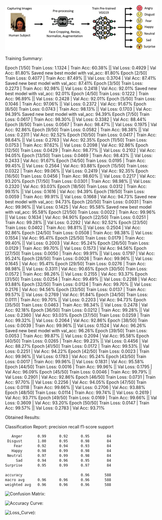 ![Abstract: ](Abstract.png)

Training Summary:

  Epoch [1/50]  Train Loss: 1.1324 | Train Acc: 60.38%  || Val Loss: 0.4929 | Val Acc: 81.80%
  Saved new best model with val_acc: 81.80%
  Epoch [2/50]  Train Loss: 0.4077 | Train Acc: 87.49%  || Val Loss: 0.3704 | Val Acc: 87.41%
  Saved new best model with val_acc: 87.41%
  Epoch [3/50]  Train Loss: 0.2273 | Train Acc: 92.98%  || Val Loss: 0.2418 | Val Acc: 92.01%
  Saved new best model with val_acc: 92.01%
  Epoch [4/50]  Train Loss: 0.1222 | Train Acc: 96.89%  || Val Loss: 0.2428 | Val Acc: 92.01%
  Epoch [5/50]  Train Loss: 0.1046 | Train Acc: 97.06%  || Val Loss: 0.2372 | Val Acc: 91.67%
  Epoch [6/50]  Train Loss: 0.0743 | Train Acc: 98.13%  || Val Loss: 0.1703 | Val Acc: 94.39%
  Saved new best model with val_acc: 94.39%
  Epoch [7/50]  Train Loss: 0.0617 | Train Acc: 98.30%  || Val Loss: 0.3382 | Val Acc: 88.44%
  Epoch [8/50]  Train Loss: 0.0567 | Train Acc: 98.47%  || Val Loss: 0.1975 | Val Acc: 92.86%
  Epoch [9/50]  Train Loss: 0.0582 | Train Acc: 98.38%  || Val Loss: 0.2311 | Val Acc: 92.52%
  Epoch [10/50]  Train Loss: 0.0417 | Train Acc: 98.64%  || Val Loss: 0.2763 | Val Acc: 92.35%
  Epoch [11/50]  Train Loss: 0.0753 | Train Acc: 97.62%  || Val Loss: 0.2098 | Val Acc: 92.86%
  Epoch [12/50]  Train Loss: 0.0429 | Train Acc: 98.77%  || Val Loss: 0.2102 | Val Acc: 94.05%
  Epoch [13/50]  Train Loss: 0.0469 | Train Acc: 98.43%  || Val Loss: 0.2433 | Val Acc: 91.67%
  Epoch [14/50]  Train Loss: 0.0195 | Train Acc: 99.45%  || Val Loss: 0.2564 | Val Acc: 93.88%
  Epoch [15/50]  Train Loss: 0.0322 | Train Acc: 99.06%  || Val Loss: 0.2419 | Val Acc: 92.35%
  Epoch [16/50]  Train Loss: 0.0456 | Train Acc: 98.60%  || Val Loss: 0.2217 | Val Acc: 93.20%
  Epoch [17/50]  Train Loss: 0.0301 | Train Acc: 98.98%  || Val Loss: 0.2320 | Val Acc: 93.03%
  Epoch [18/50]  Train Loss: 0.0312 | Train Acc: 99.15%  || Val Loss: 0.1616 | Val Acc: 94.39%
  Epoch [19/50]  Train Loss: 0.0059 | Train Acc: 99.91%  || Val Loss: 0.1668 | Val Acc: 94.73%
  Saved new best model with val_acc: 94.73%
  Epoch [20/50]  Train Loss: 0.0031 | Train Acc: 99.96%  || Val Loss: 0.1425 | Val Acc: 95.58%
  Saved new best model with val_acc: 95.58%
  Epoch [21/50]  Train Loss: 0.0022 | Train Acc: 99.96%  || Val Loss: 0.1634 | Val Acc: 94.90%
  Epoch [22/50]  Train Loss: 0.0251 | Train Acc: 99.28%  || Val Loss: 0.2292 | Val Acc: 92.52%
  Epoch [23/50]  Train Loss: 0.0402 | Train Acc: 98.81%  || Val Loss: 0.2504 | Val Acc: 92.86%
  Epoch [24/50]  Train Loss: 0.0508 | Train Acc: 98.38%  || Val Loss: 0.1554 | Val Acc: 95.41%
  Epoch [25/50]  Train Loss: 0.0179 | Train Acc: 99.40%  || Val Loss: 0.2003 | Val Acc: 95.24%
  Epoch [26/50]  Train Loss: 0.0129 | Train Acc: 99.70%  || Val Loss: 0.1573 | Val Acc: 94.56%
  Epoch [27/50]  Train Loss: 0.0050 | Train Acc: 99.91%  || Val Loss: 0.1797 | Val Acc: 95.24%
  Epoch [28/50]  Train Loss: 0.0026 | Train Acc: 99.96%  || Val Loss: 0.1645 | Val Acc: 95.41%
  Epoch [29/50]  Train Loss: 0.0276 | Train Acc: 98.98%  || Val Loss: 0.3311 | Val Acc: 90.65%
  Epoch [30/50]  Train Loss: 0.0572 | Train Acc: 98.26%  || Val Loss: 0.2155 | Val Acc: 93.37%
  Epoch [31/50]  Train Loss: 0.0254 | Train Acc: 99.49%  || Val Loss: 0.2288 | Val Acc: 93.88%
  Epoch [32/50]  Train Loss: 0.0124 | Train Acc: 99.70%  || Val Loss: 0.2176 | Val Acc: 94.56%
  Epoch [33/50]  Train Loss: 0.0137 | Train Acc: 99.57%  || Val Loss: 0.2769 | Val Acc: 91.84%
  Epoch [34/50]  Train Loss: 0.0111 | Train Acc: 99.70%  || Val Loss: 0.2203 | Val Acc: 94.73%
  Epoch [35/50]  Train Loss: 0.0463 | Train Acc: 98.34%  || Val Loss: 0.2478 | Val Acc: 92.18%
  Epoch [36/50]  Train Loss: 0.0212 | Train Acc: 99.28%  || Val Loss: 0.2360 | Val Acc: 93.03%
  Epoch [37/50]  Train Loss: 0.0259 | Train Acc: 99.32%  || Val Loss: 0.2064 | Val Acc: 92.86%
  Epoch [38/50]  Train Loss: 0.0039 | Train Acc: 99.96%  || Val Loss: 0.1524 | Val Acc: 96.26%
  Saved new best model with val_acc: 96.26%
  Epoch [39/50]  Train Loss: 0.0053 | Train Acc: 99.87%  || Val Loss: 0.2094 | Val Acc: 95.58%
  Epoch [40/50]  Train Loss: 0.0265 | Train Acc: 99.23%  || Val Loss: 0.4456 | Val Acc: 88.27%
  Epoch [41/50]  Train Loss: 0.0172 | Train Acc: 99.53%  || Val Loss: 0.2251 | Val Acc: 94.22%
  Epoch [42/50]  Train Loss: 0.0023 | Train Acc: 99.96%  || Val Loss: 0.1783 | Val Acc: 95.24%
  Epoch [43/50]  Train Loss: 0.0017 | Train Acc: 99.96%  || Val Loss: 0.1831 | Val Acc: 95.58%
  Epoch [44/50]  Train Loss: 0.0016 | Train Acc: 99.96%  || Val Loss: 0.1795 | Val Acc: 96.09%
  Epoch [45/50]  Train Loss: 0.0046 | Train Acc: 99.79%  || Val Loss: 0.2901 | Val Acc: 92.86%
  Epoch [46/50]  Train Loss: 0.0731 | Train Acc: 97.70%  || Val Loss: 0.2256 | Val Acc: 94.05%
  Epoch [47/50]  Train Loss: 0.0118 | Train Acc: 99.66%  || Val Loss: 0.2706 | Val Acc: 93.88%
  Epoch [48/50]  Train Loss: 0.0114 | Train Acc: 99.74%  || Val Loss: 0.2619 | Val Acc: 93.71%
  Epoch [49/50]  Train Loss: 0.0169 | Train Acc: 99.66%  || Val Loss: 0.3609 | Val Acc: 93.20%
  Epoch [50/50]  Train Loss: 0.0147 | Train Acc: 99.57%  || Val Loss: 0.2783 | Val Acc: 93.71%

Obtained Results:

Classification Report:
              precision    recall  f1-score   support

       Anger       0.99      0.92      0.95        84
     Disgust       1.00      0.95      0.98        84
        Fear       0.92      0.94      0.93        84
       Happy       0.98      0.99      0.98        84
     Neutral       0.97      0.99      0.98        84
         Sad       0.94      0.96      0.95        84
    Surprise       0.95      0.99      0.97        84

    accuracy                           0.96       588
    macro avg      0.96      0.96      0.96       588
    weighted avg   0.96      0.96      0.96       588

![Confusion Matrix: ](Conf_Mat.png)

![Accuracy Curve: ](Acc.png)

![Loss_Curve): ](Loss.png)
